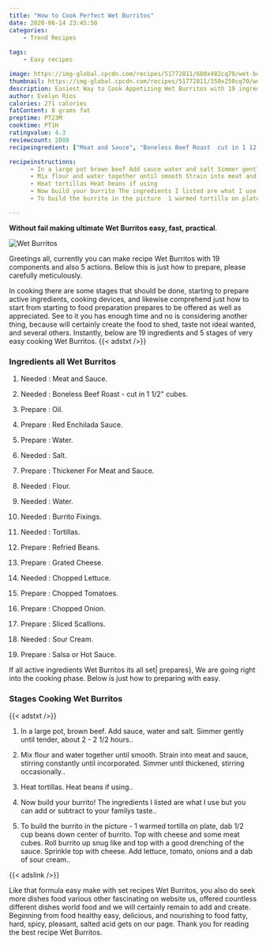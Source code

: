 ```yaml
---
title: "How to Cook Perfect Wet Burritos"
date: 2020-06-14 23:45:50
categories:
    - Trend Recipes
    
tags:
    - Easy recipes

image: https://img-global.cpcdn.com/recipes/51772811/680x482cq70/wet-burritos-recipe-main-photo.jpg
thumbnail: https://img-global.cpcdn.com/recipes/51772811/350x250cq70/wet-burritos-recipe-main-photo.jpg
description: Easiest Way to Cook Appetizing Wet Burritos with 19 ingredients and 5 stages of easy cooking.
author: Evelyn Rios
calories: 271 calories
fatContent: 8 grams fat
preptime: PT23M
cooktime: PT1H
ratingvalue: 4.3
reviewcount: 2088
recipeingredient: ["Meat and Sauce", "Boneless Beef Roast  cut in 1 12 cubes", "Oil", "Red Enchilada Sauce", "Water", "Salt", "Thickener For Meat and Sauce", "Flour", "Water", "Burrito Fixings", "Tortillas", "Refried Beans", "Grated Cheese", "Chopped Lettuce", "Chopped Tomatoes", "Chopped Onion", "Sliced Scallions", "Sour Cream", "Salsa or Hot Sauce"]

recipeinstructions: 
      - In a large pot brown beef Add sauce water and salt Simmer gently until tender about 2  2 12 hours 
      - Mix flour and water together until smooth Strain into meat and sauce stirring constantly until incorporated Simmer until thickened stirring occasionally 
      - Heat tortillas Heat beans if using 
      - Now build your burrito The ingredients I listed are what I use but you can add or subtract to your familys taste 
      - To build the burrito in the picture  1 warmed tortilla on plate dab 12 cup beans down center of burrito Top with cheese and some meat cubes Roll burrito up snug like and top with a good drenching of the sauce Sprinkle top with cheese Add lettuce tomato onions and a dab of sour cream

---
```




**Without fail making ultimate Wet Burritos easy, fast, practical**. 


![Wet Burritos](https://img-global.cpcdn.com/recipes/51772811/680x482cq70/wet-burritos-recipe-main-photo.jpg "Wet Burritos")




Greetings all, currently you can make recipe Wet Burritos with 19 components and also 5 actions. Below this is just how to prepare, please carefully meticulously.

In cooking there are some stages that should be done, starting to prepare active ingredients, cooking devices, and likewise comprehend just how to start from starting to food preparation prepares to be offered as well as appreciated. See to it you has enough time and no is considering another thing, because will certainly create the food to shed, taste not ideal wanted, and several others. Instantly, below are 19 ingredients and 5 stages of very easy cooking Wet Burritos.
{{< adstxt />}}

### Ingredients all Wet Burritos


1. Needed  : Meat and Sauce.

1. Needed  : Boneless Beef Roast - cut in 1 1/2&#34; cubes.

1. Prepare  : Oil.

1. Prepare  : Red Enchilada Sauce.

1. Prepare  : Water.

1. Needed  : Salt.

1. Prepare  : Thickener For Meat and Sauce.

1. Needed  : Flour.

1. Needed  : Water.

1. Needed  : Burrito Fixings.

1. Needed  : Tortillas.

1. Prepare  : Refried Beans.

1. Prepare  : Grated Cheese.

1. Needed  : Chopped Lettuce.

1. Prepare  : Chopped Tomatoes.

1. Prepare  : Chopped Onion.

1. Prepare  : Sliced Scallions.

1. Needed  : Sour Cream.

1. Prepare  : Salsa or Hot Sauce.



If all active ingredients Wet Burritos its all set| prepares}, We are going right into the cooking phase. Below is just how to preparing with easy.

### Stages Cooking Wet Burritos

{{< adstxt />}}


1. In a large pot, brown beef. Add sauce, water and salt. Simmer gently until tender, about 2 - 2 1/2 hours..



1. Mix flour and water together until smooth. Strain into meat and sauce, stirring constantly until incorporated. Simmer until thickened, stirring occasionally..



1. Heat tortillas. Heat beans if using..



1. Now build your burrito! The ingredients I listed are what I use but you can add or subtract to your familys taste..



1. To build the burrito in the picture - 1 warmed tortilla on plate, dab 1/2 cup beans down center of burrito. Top with cheese and some meat cubes. Roll burrito up snug like and top with a good drenching of the sauce. Sprinkle top with cheese. Add lettuce, tomato, onions and a dab of sour cream..





{{< adslink />}}

Like that formula easy make with set recipes Wet Burritos, you also do seek more dishes food various other fascinating on website us, offered countless different dishes world food and we will certainly remain to add and create. Beginning from food healthy easy, delicious, and nourishing to food fatty, hard, spicy, pleasant, salted acid gets on our page. Thank you for reading the best recipe Wet Burritos.
